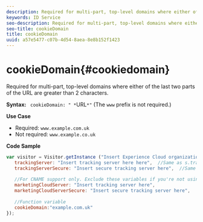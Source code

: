 ```yaml
---
description: Required for multi-part, top-level domains where either of the last two parts of the URL are greater than 2 characters.
keywords: ID Service
seo-description: Required for multi-part, top-level domains where either of the last two parts of the URL are greater than 2 characters.
seo-title: cookieDomain
title: cookieDomain
uuid: a57e5477-c07b-4d54-8aea-8e8b152f1423
---
```


# cookieDomain{#cookiedomain}

Required for multi-part, top-level domains where either of the last two parts of the URL are greater than 2 characters.

 **Syntax:** ` cookieDomain: " *`URL`*"` (The `www` prefix is not required.)

**Use Case**

* Required: `www.example.com.uk`
* Not required: `www.example.co.uk`

**Code Sample**

```js
var visitor = Visitor.getInstance ("Insert Experience Cloud organization ID here",{ 
   trackingServer: "Insert tracking server here here",  //Same as s.trackingServer 
   trackingServerSecure: "Insert secure tracking server here",  //Same as s.trackingServerSecure 
 
   //For CNAME support only. Exclude these variables if you're not using CNAME 
   marketingCloudServer: "Insert tracking server here", 
   marketingCloudServerSecure: "Insert secure tracking server here", 
 
   //Function variable 
   cookieDomain:"example.com.uk" 
});
```

